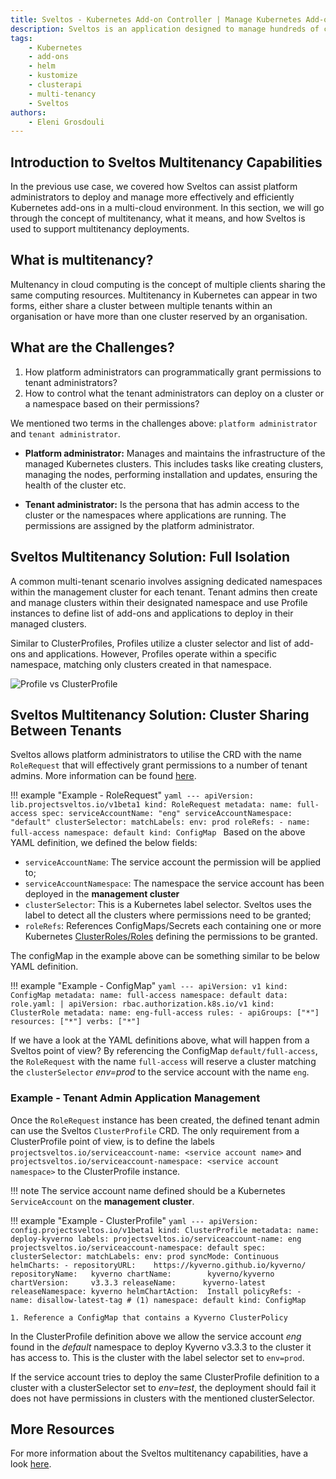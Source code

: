 ```yaml
---
title: Sveltos - Kubernetes Add-on Controller | Manage Kubernetes Add-ons with Ease | Multitenancy
description: Sveltos is an application designed to manage hundreds of clusters by providing declarative APIs to deploy Kubernetes add-ons across multiple clusters.
tags:
    - Kubernetes
    - add-ons
    - helm
    - kustomize
    - clusterapi
    - multi-tenancy
    - Sveltos
authors:
    - Eleni Grosdouli
---
```


## Introduction to Sveltos Multitenancy Capabilities

In the previous use case, we covered how Sveltos can assist platform administrators to deploy and manage more effectively and efficiently Kubernetes add-ons in a multi-cloud environment. In this section, we will go through the concept of multitenancy, what it means, and how Sveltos is used to support multitenancy deployments.

## What is multitenancy?

Multenancy in cloud computing is the concept of multiple clients sharing the same computing resources. Multitenancy in Kubernetes can appear in two forms, either share a cluster between multiple tenants within an organisation or have more than one cluster reserved by an organisation.

## What are the Challenges?

1. How platform administrators can programmatically grant permissions to tenant administrators?
2. How to control what the tenant administrators can deploy on a cluster or a namespace based on their permissions?

We mentioned two terms in the challenges above: `platform administrator` and `tenant administrator`.

- **Platform administrator:** Manages and maintains the infrastructure of the managed Kubernetes clusters. This includes tasks like creating clusters, managing the nodes, performing installation and updates, ensuring the health of the cluster etc.

- **Tenant administrator:** Is the persona that has admin access to the cluster or the namespaces where applications are running. The permissions are assigned by the platform administrator.

## Sveltos Multitenancy Solution: Full Isolation

A common multi-tenant scenario involves assigning dedicated namespaces within the management cluster for each tenant. Tenant admins then create and manage clusters within their designated namespace and use Profile instances to define list of add-ons and applications to deploy in their managed clusters.

Similar to ClusterProfiles, Profiles utilize a cluster selector and list of add-ons and applications. However,  Profiles operate within a specific namespace, matching only clusters created in that namespace. 

![Profile vs ClusterProfile](../assets/Sveltos_Profile_ClusterProfile.jpg)

## Sveltos Multitenancy Solution: Cluster Sharing Between Tenants

Sveltos allows platform administrators to utilise the CRD with the name `RoleRequest` that will effectively grant permissions to a number of tenant admins. More information can be found [here](../features/multi-tenancy-sharing-cluster.md).

!!! example "Example - RoleRequest"
    ```yaml
    ---
    apiVersion: lib.projectsveltos.io/v1beta1
    kind: RoleRequest
    metadata:
      name: full-access
    spec:
      serviceAccountName: "eng"
      serviceAccountNamespace: "default"
      clusterSelector:
        matchLabels:
          env: prod
      roleRefs:
      - name: full-access
        namespace: default
        kind: ConfigMap
    ```
Based on the above YAML definition, we defined the below fields:

- `serviceAccountName`: The service account the permission will be applied to;
- `serviceAccountNamespace`: The namespace the service account has been deployed in the **management cluster**
- `clusterSelector`: This is a Kubernetes label selector. Sveltos uses the label to detect all the clusters where permissions need to be granted;
- `roleRefs`: References ConfigMaps/Secrets each containing one or more Kubernetes [ClusterRoles/Roles](https://kubernetes.io/docs/reference/access-authn-authz/rbac/) defining the permissions to be granted.

The configMap in the example above can be something similar to be below YAML definition.

!!! example "Example - ConfigMap"
    ```yaml
    ---
    apiVersion: v1
    kind: ConfigMap
    metadata:
      name: full-access
      namespace: default
    data:
      role.yaml: |
        apiVersion: rbac.authorization.k8s.io/v1
        kind: ClusterRole
        metadata:
          name: eng-full-access
        rules:
        - apiGroups: ["*"]
          resources: ["*"]
          verbs: ["*"]
    ```

If we have a look at the YAML definitions above, what will happen from a Sveltos point of view? By referencing the ConfigMap `default/full-access`, the `RoleRequest` with the name `full-access` will reserve a cluster matching the `clusterSelector` *env=prod* to the service account with the name `eng`.

### Example - Tenant Admin Application Management

Once the `RoleRequest` instance has been created, the defined tenant admin can use the Sveltos `ClusterProfile` CRD. The only requirement from a ClusterProfile point of view, is to define the labels `projectsveltos.io/serviceaccount-name: <service account name>` and `projectsveltos.io/serviceaccount-namespace: <service account namespace>` to the ClusterProfile instance.

!!! note
    The service account name defined should be a Kubernetes `ServiceAccount` on the **management cluster**.

!!! example "Example - ClusterProfile"
    ```yaml
    ---
    apiVersion: config.projectsveltos.io/v1beta1
    kind: ClusterProfile
    metadata:
      name: deploy-kyverno
      labels:
        projectsveltos.io/serviceaccount-name: eng
        projectsveltos.io/serviceaccount-namespace: default
    spec:
      clusterSelector:
        matchLabels:
          env: prod
      syncMode: Continuous
      helmCharts:
      - repositoryURL:    https://kyverno.github.io/kyverno/
        repositoryName:   kyverno
        chartName:        kyverno/kyverno
        chartVersion:     v3.3.3
        releaseName:      kyverno-latest
        releaseNamespace: kyverno
        helmChartAction:  Install
      policyRefs:
      - name: disallow-latest-tag # (1)
        namespace: default
        kind: ConfigMap
    ```

    1. Reference a ConfigMap that contains a Kyverno ClusterPolicy

In the ClusterProfile definition above we allow the service account *eng* found in the *default* namespace to deploy Kyverno v3.3.3 to the cluster it has access to. This is the cluster with the label selector set to `env=prod`.

If the service account tries to deploy the same ClusterProfile definition to a cluster with a clusterSelector set to *env=test*, the deployment should fail it does not have permissions in clusters with the mentioned clusterSelector.

## More Resources

For more information about the Sveltos multitenancy capabilities, have a look [here](../features/multi-tenancy-sharing-cluster.md).
